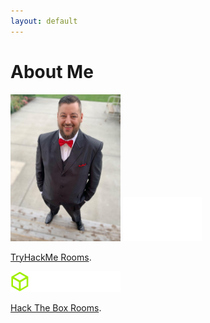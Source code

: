 ```yaml
---
layout: default
---
```

# About Me

<img src="./assets/me.jpg" width="35%"/>

<img src="./assets/tryhackme_logo_full.svg" width="25%"/>

[TryHackMe Rooms](./TryHackMe.html).
                
<img src="./assets/logo-htb.svg" width="35%"/>

[Hack The Box Rooms](./hackthebox.html).    

